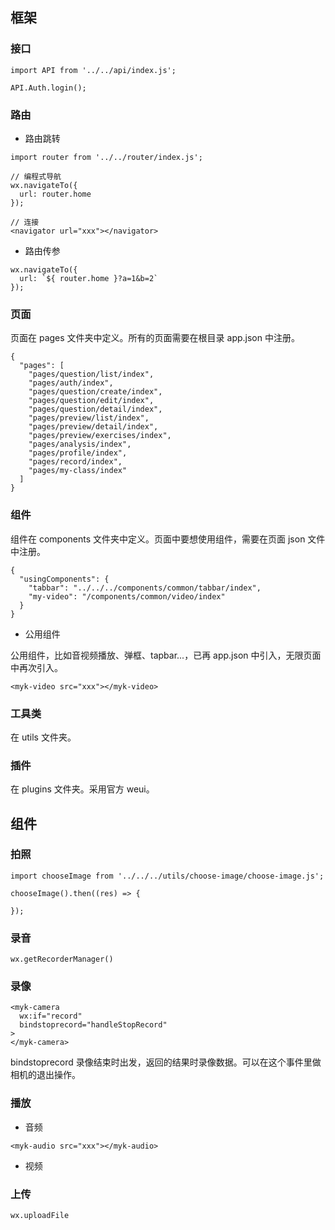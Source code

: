 ## 框架 

### 接口

```
import API from '../../api/index.js';
```

```
API.Auth.login();
```

### 路由

* 路由跳转

```
import router from '../../router/index.js';
```

```
// 编程式导航
wx.navigateTo({
  url: router.home
});
```

```
// 连接
<navigator url="xxx"></navigator>
```

* 路由传参

```
wx.navigateTo({
  url: `${ router.home }?a=1&b=2`
});
```

### 页面

页面在 pages 文件夹中定义。所有的页面需要在根目录 app.json 中注册。

```
{
  "pages": [
    "pages/question/list/index",
    "pages/auth/index",
    "pages/question/create/index",
    "pages/question/edit/index",
    "pages/question/detail/index",
    "pages/preview/list/index",
    "pages/preview/detail/index",
    "pages/preview/exercises/index",
    "pages/analysis/index",
    "pages/profile/index",
    "pages/record/index",
    "pages/my-class/index"
  ]
}
```

### 组件

组件在 components 文件夹中定义。页面中要想使用组件，需要在页面 json 文件中注册。

```
{
  "usingComponents": {
    "tabbar": "../../../components/common/tabbar/index",
    "my-video": "/components/common/video/index"
  }
}
```

* 公用组件

公用组件，比如音视频播放、弹框、tapbar...，已再 app.json 中引入，无限页面中再次引入。

```
<myk-video src="xxx"></myk-video>
```

### 工具类

在 utils 文件夹。

### 插件

在 plugins 文件夹。采用官方 weui。

## 组件

### 拍照

```
import chooseImage from '../../../utils/choose-image/choose-image.js';

chooseImage().then((res) => {

});
```

### 录音

```
wx.getRecorderManager()
```

### 录像

```
<myk-camera
  wx:if="record"
  bindstoprecord="handleStopRecord"
>
</myk-camera>
```

bindstoprecord 录像结束时出发，返回的结果时录像数据。可以在这个事件里做相机的退出操作。

### 播放

* 音频

```
<myk-audio src="xxx"></myk-audio>
```

* 视频

<myk-video src="xxx"></myk-video>

### 上传

```
wx.uploadFile
```